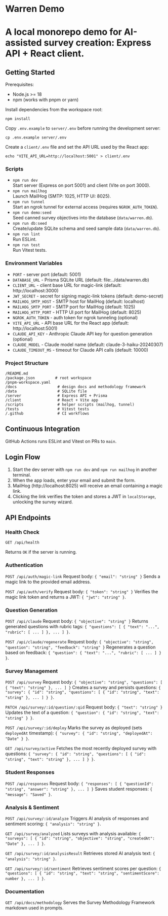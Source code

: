 # Warren Demo

# A local monorepo demo for AI-assisted survey creation: Express API + React client.

## Getting Started

Prerequisites:
- Node.js >= 18
- npm (works with pnpm or yarn)

Install dependencies from the workspace root:
```
npm install
```

Copy `.env.example` to `server/.env` before running the development server:

```
cp .env.example server/.env
```

Create a `client/.env` file and set the API URL used by the React app:

```
echo "VITE_API_URL=http://localhost:5001" > client/.env
```

### Scripts
- `npm run dev`  
  Start server (Express on port 5001) and client (Vite on port 3000).
- `npm run mailhog`  
  Launch MailHog (SMTP: 1025, HTTP UI: 8025).
- `npm run tunnel`  
  Start an ngrok tunnel for external access (requires `NGROK_AUTH_TOKEN`).
- `npm run demo:seed`  
  Seed canned survey objectives into the database (`data/warren.db`).
- `npm run db:seed`  
  Create/update SQLite schema and seed sample data (`data/warren.db`).
- `npm run lint`  
  Run ESLint.
- `npm run test`  
  Run Vitest tests.

### Environment Variables
- `PORT`  - server port (default: 5001)
- `DATABASE_URL`  - Prisma SQLite URL (default: file:../data/warren.db)
- `CLIENT_URL`  - client base URL for magic-link (default: http://localhost:3000)
- `JWT_SECRET` - secret for signing magic-link tokens (default: demo-secret)
- `MAILHOG_SMTP_HOST` - SMTP host for MailHog (default: localhost)
- `MAILHOG_SMTP_PORT` - SMTP port for MailHog (default: 1025)
- `MAILHOG_HTTP_PORT` - HTTP UI port for MailHog (default: 8025)
- `NGROK_AUTH_TOKEN` - auth token for ngrok tunneling (optional)
- `VITE_API_URL` - API base URL for the React app (default: http://localhost:5001)
- `CLAUDE_API_KEY` - Anthropic Claude API key for question generation (optional)
- `CLAUDE_MODEL` - Claude model name (default: claude-3-haiku-20240307)
- `CLAUDE_TIMEOUT_MS` - timeout for Claude API calls (default: 10000)

### Project Structure
```
/README.md
/package.json         # root workspace
/pnpm-workspace.yaml
/docs                  # design docs and methodology framework
/data                  # SQLite file
/server                # Express API + Prisma
/client                # React + Vite app
/scripts               # helper scripts (mailhog, tunnel)
/tests                 # Vitest tests
/.github               # CI workflows
```

## Continuous Integration
GitHub Actions runs ESLint and Vitest on PRs to `main`.

## Login Flow
1. Start the dev server with `npm run dev` and `npm run mailhog` in another terminal.
2. When the app loads, enter your email and submit the form.
3. MailHog (http://localhost:8025) will receive an email containing a magic link.
4. Clicking the link verifies the token and stores a JWT in `localStorage`, unlocking the survey wizard.

## API Endpoints

### Health Check

`GET /api/health`

Returns `OK` if the server is running.

### Authentication

`POST /api/auth/magic-link`
Request body: `{ "email": "string" }`
Sends a magic link to the provided email address.

`POST /api/auth/verify`
Request body: `{ "token": "string" }`
Verifies the magic link token and returns a JWT: `{ "jwt": "string" }`.

### Question Generation

`POST /api/claude`
Request body: `{ "objective": "string" }`
Returns generated questions with rubric tags: `{ "questions": [ { "text": "...", "rubric": [ ... ] }, ... ] }`.

`POST /api/claude/regenerate`
Request body: `{ "objective": "string", "question": "string", "feedback": "string" }`
Regenerates a question based on feedback: `{ "question": { "text": "...", "rubric": [ ... ] } }`.

### Survey Management

`POST /api/survey`
Request body: `{ "objective": "string", "questions": [ { "text": "string" }, ... ] }`
Creates a survey and persists questions: `{ "survey": { "id": "string", "questions": [ { "id": "string", "text": "string" }, ... ] } }`.

`PATCH /api/survey/:id/question/:qid`
Request body: `{ "text": "string" }`
Updates the text of a question: `{ "question": { "id": "string", "text": "string" } }`.

`POST /api/survey/:id/deploy`
Marks the survey as deployed (sets `deployedAt` timestamp): `{ "survey": { "id": "string", "deployedAt": "Date" } }`.

`GET /api/survey/active`
Fetches the most recently deployed survey with questions: `{ "survey": { "id": "string", "questions": [ { "id": "string", "text": "string" }, ... ] } }`.

### Student Responses

`POST /api/responses`
Request body: `{ "responses": [ { "questionId": "string", "answer": "string" }, ... ] }`
Saves student responses: `{ "message": "Saved" }`.

### Analysis & Sentiment

`POST /api/survey/:id/analyze`
Triggers AI analysis of responses and sentiment scoring: `{ "analysis": "string" }`.

`GET /api/survey/analyzed`
Lists surveys with analysis available: `{ "surveys": [ { "id": "string", "objective": "string", "createdAt": "Date" }, ... ] }`.

`GET /api/survey/:id/analysisResult`
Retrieves stored AI analysis text: `{ "analysis": "string" }`.

`GET /api/survey/:id/sentiment`
Retrieves sentiment scores per question: `{ "questions": [ { "id": "string", "text": "string", "sentimentScore": number }, ... ] }`.

### Documentation

`GET /api/docs/methodology`
Serves the Survey Methodology Framework markdown used in prompts.
